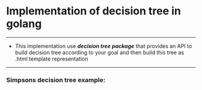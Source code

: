 # Implementation of decision tree in golang
***
* This implementation use ***decision tree package*** that provides an API to build decision tree according to your goal and then build this tree as .html template representation
***
### Simpsons decision tree example:
